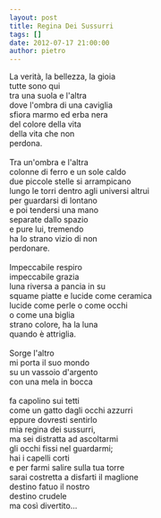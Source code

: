 ```yaml
---
layout: post
title: Regina Dei Sussurri
tags: []
date: 2012-07-17 21:00:00
author: pietro
---
```

La verità, la bellezza, la gioia<br/>tutte sono qui<br/>tra una suola e l'altra<br/>dove l'ombra di una caviglia<br/>sfiora marmo ed erba nera<br/>del colore della vita<br/>della vita che non<br/>perdona.<br/><br/>Tra un'ombra e l'altra<br/>colonne di ferro e un sole caldo<br/>due piccole stelle si arrampicano<br/>lungo le torri dentro agli universi altrui<br/>per guardarsi di lontano<br/>e poi tendersi una mano<br/>separate dallo spazio<br/>e pure lui, tremendo<br/>ha lo strano vizio di non<br/>perdonare.<br/><br/>Impeccabile respiro<br/>impeccabile grazia<br/>luna riversa a pancia in su<br/>squame piatte e lucide come ceramica<br/>lucide come perle o come occhi<br/>o come una biglia<br/>strano colore, ha la luna<br/>quando è attriglia.<br/><br/>Sorge l'altro<br/>mi porta il suo mondo<br/>su un vassoio d'argento<br/>con una mela in bocca<br/><br/>fa capolino sui tetti<br/>come un gatto dagli occhi azzurri<br/>eppure dovresti sentirlo<br/>mia regina dei sussurri,<br/>ma sei distratta ad ascoltarmi<br/>gli occhi fissi nel guardarmi;<br/>hai i capelli corti<br/>e per farmi salire sulla tua torre<br/>sarai costretta a disfarti il maglione<br/>destino fatuo il nostro<br/>destino crudele<br/>ma così divertito...
